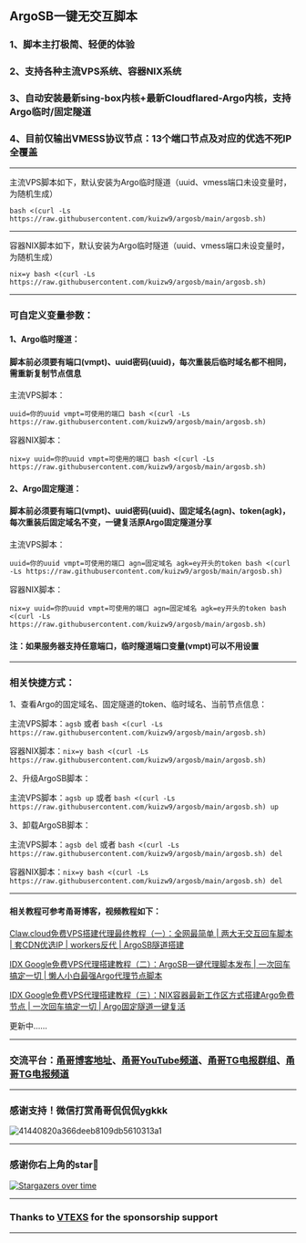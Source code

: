 ## ArgoSB一键无交互脚本

### 1、脚本主打极简、轻便的体验

### 2、支持各种主流VPS系统、容器NIX系统

### 3、自动安装最新sing-box内核+最新Cloudflared-Argo内核，支持Argo临时/固定隧道

### 4、目前仅输出VMESS协议节点：13个端口节点及对应的优选不死IP全覆盖

----------------------------------------------------------

主流VPS脚本如下，默认安装为Argo临时隧道（uuid、vmess端口未设变量时，为随机生成）
```
bash <(curl -Ls https://raw.githubusercontent.com/kuizw9/argosb/main/argosb.sh)
```
----------------------------------------------------------

容器NIX脚本如下，默认安装为Argo临时隧道（uuid、vmess端口未设变量时，为随机生成）
```
nix=y bash <(curl -Ls https://raw.githubusercontent.com/kuizw9/argosb/main/argosb.sh)
```

----------------------------------------------------------

### 可自定义变量参数：

#### 1、Argo临时隧道：
#### 脚本前必须要有端口(vmpt)、uuid密码(uuid)，每次重装后临时域名都不相同，需重新复制节点信息

主流VPS脚本：
```
uuid=你的uuid vmpt=可使用的端口 bash <(curl -Ls https://raw.githubusercontent.com/kuizw9/argosb/main/argosb.sh)
```

容器NIX脚本：
```
nix=y uuid=你的uuid vmpt=可使用的端口 bash <(curl -Ls https://raw.githubusercontent.com/kuizw9/argosb/main/argosb.sh)
```

#### 2、Argo固定隧道：
#### 脚本前必须要有端口(vmpt)、uuid密码(uuid)、固定域名(agn)、token(agk)，每次重装后固定域名不变，一键复活原Argo固定隧道分享

主流VPS脚本：
```
uuid=你的uuid vmpt=可使用的端口 agn=固定域名 agk=ey开头的token bash <(curl -Ls https://raw.githubusercontent.com/kuizw9/argosb/main/argosb.sh)
```

容器NIX脚本：
```
nix=y uuid=你的uuid vmpt=可使用的端口 agn=固定域名 agk=ey开头的token bash <(curl -Ls https://raw.githubusercontent.com/kuizw9/argosb/main/argosb.sh)
```


#### 注：如果服务器支持任意端口，临时隧道端口变量(vmpt)可以不用设置

---------------------------------------------------------

### 相关快捷方式：

1、查看Argo的固定域名、固定隧道的token、临时域名、当前节点信息：

主流VPS脚本：```agsb``` 或者 ```bash <(curl -Ls https://raw.githubusercontent.com/kuizw9/argosb/main/argosb.sh)```

容器NIX脚本：```nix=y bash <(curl -Ls https://raw.githubusercontent.com/kuizw9/argosb/main/argosb.sh)```

2、升级ArgoSB脚本：

主流VPS脚本：```agsb up``` 或者 ```bash <(curl -Ls https://raw.githubusercontent.com/kuizw9/argosb/main/argosb.sh) up```

3、卸载ArgoSB脚本：

主流VPS脚本：```agsb del``` 或者 ```bash <(curl -Ls https://raw.githubusercontent.com/kuizw9/argosb/main/argosb.sh) del```

容器NIX脚本：```nix=y bash <(curl -Ls https://raw.githubusercontent.com/kuizw9/argosb/main/argosb.sh) del```

----------------------------------------------------------


#### 相关教程可参考甬哥博客，视频教程如下：

[Claw.cloud免费VPS搭建代理最终教程（一）：全网最简单 | 两大无交互回车脚本 | 套CDN优选IP | workers反代 | ArgoSB隧道搭建](https://youtu.be/Esofirx8xrE)

[IDX Google免费VPS代理搭建教程（二）：ArgoSB一键代理脚本发布 | 一次回车搞定一切 | 懒人小白最强Argo代理节点脚本](https://youtu.be/OoXJ_jxoEyY)

[IDX Google免费VPS代理搭建教程（三）：NIX容器最新工作区方式搭建Argo免费节点 | 一次回车搞定一切 | Argo固定隧道一键复活](https://youtu.be/0I5eI1KKx08)

更新中……

----------------------------------------------------------

### 交流平台：[甬哥博客地址](https://ygkkk.blogspot.com)、[甬哥YouTube频道](https://www.youtube.com/@ygkkk)、[甬哥TG电报群组](https://t.me/+jZHc6-A-1QQ5ZGVl)、[甬哥TG电报频道](https://t.me/+DkC9ZZUgEFQzMTZl)

----------------------------------------------------------
### 感谢支持！微信打赏甬哥侃侃侃ygkkk
![41440820a366deeb8109db5610313a1](https://github.com/user-attachments/assets/e5b1f2c0-bd2c-4b8f-8cda-034d3c8ef73f)

----------------------------------------------------------
### 感谢你右上角的star🌟
[![Stargazers over time](https://starchart.cc/kuizw9/ArgoSB.svg)](https://starchart.cc/kuizw9/ArgoSB)

----------------------------------------------------------

### Thanks to [VTEXS](https://console.vtexs.com/?affid=1558) for the sponsorship support

----------------------------------------------------------
